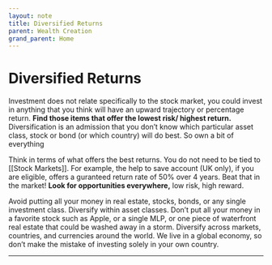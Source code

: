 ```yaml
---
layout: note
title: Diversified Returns
parent: Wealth Creation
grand_parent: Home
---
```


# Diversified Returns

Investment does not relate specifically to the stock market, you could invest in anything that you think will have an upward trajectory or percentage return. **Find those items that offer the lowest risk/ highest return.** Diversification is an admission that you don’t know which particular asset class, stock or bond (or which country) will do best. So own a bit of everything

Think in terms of what offers the best returns. You do not need to be tied to [[Stock Markets]]. For example, the help to save account (UK only), if you are eligible, offers a guranteed return rate of 50% over 4 years. Beat that in the market! **Look for opportunities everywhere,** low risk, high reward.

Avoid putting all your money in real estate, stocks, bonds, or any single investment class. Diversify within asset classes. Don’t put all your money in a favorite stock such as Apple, or a single MLP, or one piece of waterfront real estate that could be washed away in a storm. Diversify across markets, countries, and currencies around the world. We live in a global economy, so don’t make the mistake of investing solely in your own country.

---
